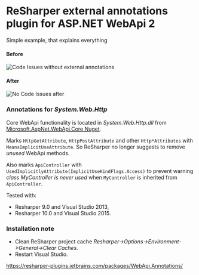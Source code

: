 # ReSharper external annotations plugin for ASP.NET WebApi 2

Simple example, that explains everything

#### Before
![Code Issues without external annotations](https://github.com/The-Smallest/resharper-webapi-annotations/wiki/images/before.png "Before")

#### After
![No Code Issues after](https://github.com/The-Smallest/resharper-webapi-annotations/wiki/images/after.png "After")

### Annotations for _System.Web.Http_ 

Core WebApi functionality is located in _System.Web.Http.dll_ from [Microsoft.AspNet.WebApi.Core Nuget](http://www.nuget.org/packages/Microsoft.AspNet.WebApi.Core/).


Marks `HttpGetAttribute`, `HttpPostAttribute` and other `Http*Attributes` with `MeansImplicitUseAttribute`.
So ReSharper no longer suggests to remove _unused_ WebApi methods.

Also marks `ApiController` with `UsedImplicitlyAttribute(ImplicitUseKindFlags.Access)` to prevent warning _class MyController is never used_ when `MyController` is inherited from `ApiController`.

Tested with:
- Resharper 9.0 and Visual Studio 2013,
- Resharper 10.0 and Visual Studio 2015.


### Installation note
- Clean ReSharper project cache _Resharper->Options->Environment->General->Clear Caches_.
- Restart Visual Studio.

https://resharper-plugins.jetbrains.com/packages/WebApi.Annotations/
